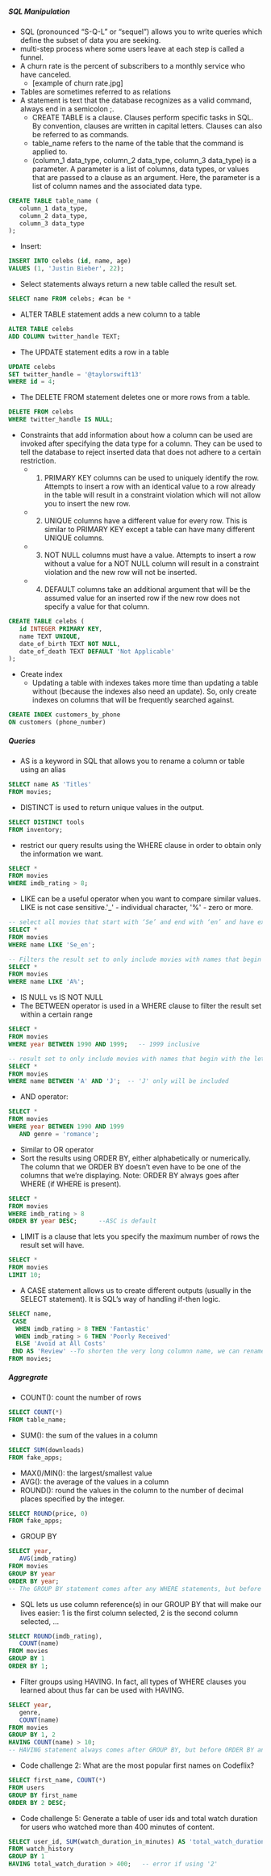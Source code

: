 ##### SQL Manipulation
- SQL (pronounced “S-Q-L” or “sequel”) allows you to write queries which define the subset of data you are seeking. 
- multi-step process where some users leave at each step is called a funnel.
- A churn rate is the percent of subscribers to a monthly service who have canceled. 
    - [example of churn rate.jpg]
- Tables are sometimes referred to as relations
- A statement is text that the database recognizes as a valid command, always end in a semicolon ;.
    - CREATE TABLE is a clause. Clauses perform specific tasks in SQL. By convention, clauses are written in capital letters. Clauses can also be referred to as commands.
    - table_name refers to the name of the table that the command is applied to.
    - (column_1 data_type, column_2 data_type, column_3 data_type) is a parameter. A parameter is a list of columns, data types, or values that are passed to a clause as an argument. Here, the parameter is a list of column names and the associated data type.
```sql
CREATE TABLE table_name (
   column_1 data_type, 
   column_2 data_type, 
   column_3 data_type
);
```
- Insert:
```sql
INSERT INTO celebs (id, name, age) 
VALUES (1, 'Justin Bieber', 22);
```
- Select statements always return a new table called the result set.
```sql
SELECT name FROM celebs; #can be *
```
- ALTER TABLE statement adds a new column to a table
```sql
ALTER TABLE celebs 
ADD COLUMN twitter_handle TEXT;
```
- The UPDATE statement edits a row in a table
```sql
UPDATE celebs 
SET twitter_handle = '@taylorswift13' 
WHERE id = 4; 
```
- The DELETE FROM statement deletes one or more rows from a table.
```sql
DELETE FROM celebs 
WHERE twitter_handle IS NULL;
```
- Constraints that add information about how a column can be used are invoked after specifying the data type for a column. They can be used to tell the database to reject inserted data that does not adhere to a certain restriction. 
    - 1. PRIMARY KEY columns can be used to uniquely identify the row. Attempts to insert a row with an identical value to a row already in the table will result in a constraint violation which will not allow you to insert the new row.
    - 2. UNIQUE columns have a different value for every row. This is similar to PRIMARY KEY except a table can have many different UNIQUE columns.
    - 3. NOT NULL columns must have a value. Attempts to insert a row without a value for a NOT NULL column will result in a constraint violation and the new row will not be inserted.
    - 4. DEFAULT columns take an additional argument that will be the assumed value for an inserted row if the new row does not specify a value for that column.
```sql
CREATE TABLE celebs (
   id INTEGER PRIMARY KEY, 
   name TEXT UNIQUE,
   date_of_birth TEXT NOT NULL,
   date_of_death TEXT DEFAULT 'Not Applicable'
);
```
- Create index
    - Updating a table with indexes takes more time than updating a table without (because the indexes also need an update). So, only create indexes on columns that will be frequently searched against.
```sql
CREATE INDEX customers_by_phone
ON customers (phone_number)
```

##### Queries
- AS is a keyword in SQL that allows you to rename a column or table using an alias
```sql
SELECT name AS 'Titles'
FROM movies;
```
- DISTINCT is used to return unique values in the output. 
```sql
SELECT DISTINCT tools 
FROM inventory;
```
- restrict our query results using the WHERE clause in order to obtain only the information we want.
```sql
SELECT *
FROM movies
WHERE imdb_rating > 8;
```
- LIKE can be a useful operator when you want to compare similar values. LIKE is not case sensitive.'_' - individual character, '%' - zero or more. 
```sql
-- select all movies that start with ‘Se’ and end with ‘en’ and have exactly one character in the middle
SELECT * 
FROM movies
WHERE name LIKE 'Se_en';

-- Filters the result set to only include movies with names that begin with the letter ‘A’
SELECT * 
FROM movies
WHERE name LIKE 'A%';
```
- IS NULL vs IS NOT NULL
- The BETWEEN operator is used in a WHERE clause to filter the result set within a certain range
```sql
SELECT *
FROM movies
WHERE year BETWEEN 1990 AND 1999;   -- 1999 inclusive

-- result set to only include movies with names that begin with the letter ‘A’ up to, but not including ones that begin with ‘J’.
SELECT *
FROM movies
WHERE name BETWEEN 'A' AND 'J';  -- 'J' only will be included
```
- AND operator:
```sql
SELECT * 
FROM movies
WHERE year BETWEEN 1990 AND 1999
   AND genre = 'romance';
```
- Similar to OR operator
- Sort the results using ORDER BY, either alphabetically or numerically. The column that we ORDER BY doesn’t even have to be one of the columns that we’re displaying. Note: ORDER BY always goes after WHERE (if WHERE is present).
```sql
SELECT *
FROM movies
WHERE imdb_rating > 8
ORDER BY year DESC;      --ASC is default
```
- LIMIT is a clause that lets you specify the maximum number of rows the result set will have.
```sql
SELECT *
FROM movies
LIMIT 10;
```
- A CASE statement allows us to create different outputs (usually in the SELECT statement). It is SQL’s way of handling if-then logic.
```sql
SELECT name,
 CASE
  WHEN imdb_rating > 8 THEN 'Fantastic'
  WHEN imdb_rating > 6 THEN 'Poorly Received'
  ELSE 'Avoid at All Costs'
 END AS 'Review' --To shorten the very long columnn name, we can rename the it to ‘Review’
FROM movies;
```
##### Aggregrate
- COUNT(): count the number of rows
```sql
SELECT COUNT(*)
FROM table_name;
```
- SUM(): the sum of the values in a column
```sql
SELECT SUM(downloads)
FROM fake_apps;
```
- MAX()/MIN(): the largest/smallest value
- AVG(): the average of the values in a column
- ROUND(): round the values in the column to the number of decimal places specified by the integer.
```sql
SELECT ROUND(price, 0)
FROM fake_apps;
```
- GROUP BY
```sql
SELECT year,
   AVG(imdb_rating)
FROM movies
GROUP BY year
ORDER BY year;
-- The GROUP BY statement comes after any WHERE statements, but before ORDER BY or LIMIT
```
- SQL lets us use column reference(s) in our GROUP BY that will make our lives easier: 1 is the first column selected, 2 is the second column selected, ...
```sql
SELECT ROUND(imdb_rating),
   COUNT(name)
FROM movies
GROUP BY 1
ORDER BY 1;
```
- Filter groups using HAVING. In fact, all types of WHERE clauses you learned about thus far can be used with HAVING.
```sql
SELECT year,
   genre,
   COUNT(name)
FROM movies
GROUP BY 1, 2
HAVING COUNT(name) > 10;
-- HAVING statement always comes after GROUP BY, but before ORDER BY and LIMIT.
```
- Code challenge 2: What are the most popular first names on Codeflix?
```sql
SELECT first_name, COUNT(*)
FROM users
GROUP BY first_name
ORDER BY 2 DESC;
```
- Code challenge 5: Generate a table of user ids and total watch duration for users who watched more than 400 minutes of content.
```sql
SELECT user_id, SUM(watch_duration_in_minutes) AS 'total_watch_duration'
FROM watch_history
GROUP BY 1
HAVING total_watch_duration > 400;   -- error if using '2'
```
